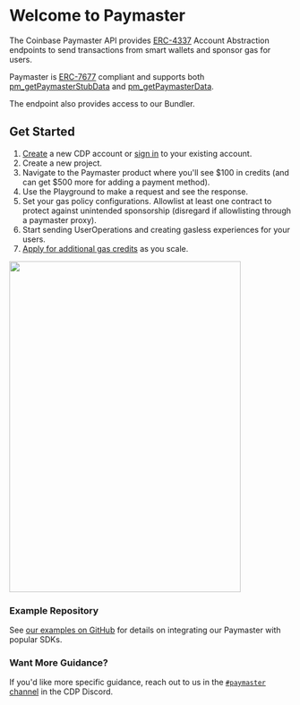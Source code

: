 # Welcome to Paymaster

The Coinbase Paymaster API provides [ERC-4337](https://www.erc4337.io/) Account Abstraction endpoints to send transactions from smart wallets and sponsor gas for users.

Paymaster is [ERC-7677](https://www.erc7677.xyz/introduction) compliant and supports both [pm\_getPaymasterStubData](https://www.erc7677.xyz/reference/paymasters/getPaymasterStubData) and [pm\_getPaymasterData](https://www.erc7677.xyz/reference/paymasters/getPaymasterData).

The endpoint also provides access to our Bundler.

## Get Started

1. [Create](https://coinbase.com/developer-platform) a new CDP account or [sign in](https://portal.cdp.coinbase.com) to your existing account.
2. Create a new project.
3. Navigate to the Paymaster product where you'll see \$100 in credits (and can get \$500 more for adding a payment method).
4. Use the Playground to make a request and see the response.
5. Set your gas policy configurations. Allowlist at least one contract to protect against unintended sponsorship (disregard if allowlisting through a paymaster proxy).
6. Start sending UserOperations and creating gasless experiences for your users.
7. [Apply for additional gas credits](https://docs.google.com/forms/d/1yPnBFW0bVUNLUN_w3ctCqYM9sjdIQO3Typ53KXlsS5g/viewform?edit_requested=true\&pli=1) as you scale.

<Accordion title="Expand for images and click to enlarge">
  <img src="https://mintcdn.com/coinbase-prod/s_QeFV8SFwGVfV_u/paymaster/images/pb-sponsorship-scw.png?fit=max&auto=format&n=s_QeFV8SFwGVfV_u&q=85&s=a6e63e0bc522da8a903df03727f52638" width="413" height="591" data-path="paymaster/images/pb-sponsorship-scw.png" srcset="https://mintcdn.com/coinbase-prod/s_QeFV8SFwGVfV_u/paymaster/images/pb-sponsorship-scw.png?w=280&fit=max&auto=format&n=s_QeFV8SFwGVfV_u&q=85&s=f4ebcb847719c3e92997ff696d51c691 280w, https://mintcdn.com/coinbase-prod/s_QeFV8SFwGVfV_u/paymaster/images/pb-sponsorship-scw.png?w=560&fit=max&auto=format&n=s_QeFV8SFwGVfV_u&q=85&s=3dbd399b66678754adf2725ebecacaff 560w, https://mintcdn.com/coinbase-prod/s_QeFV8SFwGVfV_u/paymaster/images/pb-sponsorship-scw.png?w=840&fit=max&auto=format&n=s_QeFV8SFwGVfV_u&q=85&s=30b71f6a5438b9f1d8f8f666140e1eba 840w, https://mintcdn.com/coinbase-prod/s_QeFV8SFwGVfV_u/paymaster/images/pb-sponsorship-scw.png?w=1100&fit=max&auto=format&n=s_QeFV8SFwGVfV_u&q=85&s=f02044089e6e88a5503a99baf2baf698 1100w, https://mintcdn.com/coinbase-prod/s_QeFV8SFwGVfV_u/paymaster/images/pb-sponsorship-scw.png?w=1650&fit=max&auto=format&n=s_QeFV8SFwGVfV_u&q=85&s=0d78e0cceeb0dc3c39640f79f5be4c09 1650w, https://mintcdn.com/coinbase-prod/s_QeFV8SFwGVfV_u/paymaster/images/pb-sponsorship-scw.png?w=2500&fit=max&auto=format&n=s_QeFV8SFwGVfV_u&q=85&s=ae398665b22aa5aa9cfe33ed870a6179 2500w" data-optimize="true" data-opv="2" />
</Accordion>

### Example Repository

See [our examples on GitHub](https://github.com/coinbase/paymaster-bundler-examples) for details on integrating our Paymaster with popular SDKs.

### Want More Guidance?

If you'd like more specific guidance, reach out to us in the [`#paymaster` channel](https://discord.com/channels/1220414409550336183/1233164126251909190) in the CDP Discord.
